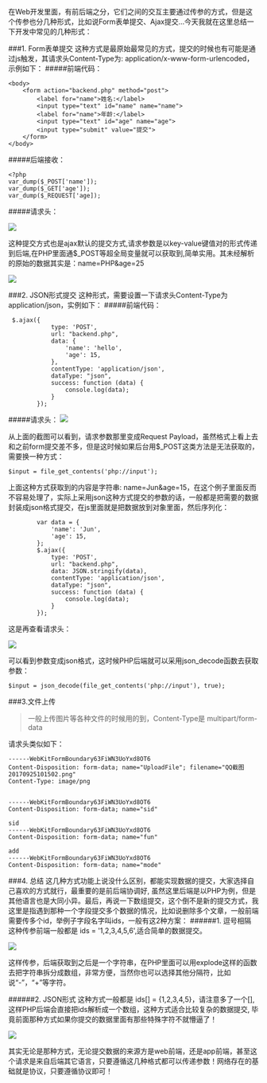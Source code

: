 在Web开发里面，有前后端之分，它们之间的交互主要通过传参的方式，但是这个传参也分几种形式，比如说Form表单提交、Ajax提交...今天我就在这里总结一下开发中常见的几种形式：

###1. Form表单提交
这种方式是最原始最常见的方式，提交的时候也有可能是通过js触发，其请求头Content-Type为: application/x-www-form-urlencoded，示例如下：
#####前端代码：
```
<body>
    <form action="backend.php" method="post">
        <label for="name">姓名:</label>
        <input type="text" id="name" name="name">
        <label for="name">年龄:</label>
        <input type="text" id="age" name="age">
        <input type="submit" value="提交">
    </form>
</body>
```
#####后端接收：
```
<?php
var_dump($_POST['name']);
var_dump($_GET['age']);
var_dump($_REQUEST['age]);
```
#####请求头：

![](http://upload-images.jianshu.io/upload_images/3571187-3b1aa32292a0f9e5.png?imageMogr2/auto-orient/strip%7CimageView2/2/w/1240)

这种提交方式也是ajax默认的提交方式,请求参数是以key-value键值对的形式传递到后端,在PHP里面通$_POST等超全局变量就可以获取到,简单实用。其未经解析的原始的数据其实是：name=PHP&age=25

![](http://upload-images.jianshu.io/upload_images/3571187-c2d0236765996437.png?imageMogr2/auto-orient/strip%7CimageView2/2/w/1240)

###2. JSON形式提交
这种形式，需要设置一下请求头Content-Type为application/json，实例如下：
#####前端代码：
```
 $.ajax({
            type: 'POST',
            url: "backend.php",
            data: {
                'name': 'hello',
                'age': 15,
            },
            contentType: 'application/json',
            dataType: "json",
            success: function (data) {
                console.log(data);
            }
        });
```
#####请求头：
![](http://upload-images.jianshu.io/upload_images/3571187-cbf271fe3dd4bad7.png?imageMogr2/auto-orient/strip%7CimageView2/2/w/1240)

从上面的截图可以看到，请求参数那里变成Request Payload，虽然格式上看上去和之前form提交差不多，但是这时候如果后台用$_POST这类方法是无法获取的，需要换一种方式：
```
$input = file_get_contents('php://input');
```
上面这种方式获取到的内容是字符串: name=Jun&age=15，在这个例子里面反而不容易处理了，实际上采用json这种方式提交的参数的话，一般都是把需要的数据封装成json格式提交，在js里面就是把数据放到对象里面，然后序列化：
```
        var data = {
            'name': 'Jun',
            'age': 15,
        };
        $.ajax({
            type: 'POST',
            url: "backend.php",
            data: JSON.stringify(data),
            contentType: 'application/json',
            dataType: "json",
            success: function (data) {
                console.log(data);
            }
        });
```
这是再查看请求头：

![](http://upload-images.jianshu.io/upload_images/3571187-7f20f6b265d2e8bf.png?imageMogr2/auto-orient/strip%7CimageView2/2/w/1240)

可以看到参数变成json格式，这时候PHP后端就可以采用json_decode函数去获取参数：
```
$input = json_decode(file_get_contents('php://input'), true);
```

###3.文件上传
> 一般上传图片等各种文件的时候用的到，Content-Type是 multipart/form-data

请求头类似如下：
```
------WebKitFormBoundary63FiWN3UoYxd8OT6
Content-Disposition: form-data; name="UploadFile"; filename="QQ截图20170925101502.png"
Content-Type: image/png


------WebKitFormBoundary63FiWN3UoYxd8OT6
Content-Disposition: form-data; name="sid"

sid
------WebKitFormBoundary63FiWN3UoYxd8OT6
Content-Disposition: form-data; name="fun"

add
------WebKitFormBoundary63FiWN3UoYxd8OT6
Content-Disposition: form-data; name="mode"

```

###4. 总结
这几种方式功能上说没什么区别，都能实现数据的提交，大家选择自己喜欢的方式就行，最重要的是前后端协调好, 虽然这里后端是以PHP为例，但是其他语言也是大同小异。最后，再说一下数组提交，这个倒不是新的提交方式，我这里是指遇到那种一个字段提交多个数据的情况，比如说删除多个文章，一般前端需要传多个id，举例子字段名字叫ids，一般有这2种方案：
######1. 逗号相隔
这种传参前端一般都是 ids = '1,2,3,4,5,6',适合简单的数据提交。

![](http://upload-images.jianshu.io/upload_images/3571187-5ca0c75d95ef56bb.png?imageMogr2/auto-orient/strip%7CimageView2/2/w/1240)

这样传参，后端获取到之后是一个字符串，在PHP里面可以用explode这样的函数去把字符串拆分成数组，非常方便，当然你也可以选择其他分隔符，比如说“-”，“+”等字符。

######2. JSON形式
这种方式一般都是 ids[] = {1,2,3,4,5}，请注意多了一个[],这样PHP后端会直接把ids解析成一个数组，这种方式适合比较复杂的数据提交, 毕竟前面那种方式如果你提交的数据里面有那些特殊字符不就懵逼了！

![](http://upload-images.jianshu.io/upload_images/3571187-8a85e131e56d62b8.png?imageMogr2/auto-orient/strip%7CimageView2/2/w/1240)

其实无论是那种方式，无论提交数据的来源方是web前端，还是app前端，甚至这个请求是来自后端其它语言，只要遵循这几种格式都可以传递参数！网络存在的基础就是协议，只要遵循协议即可！

